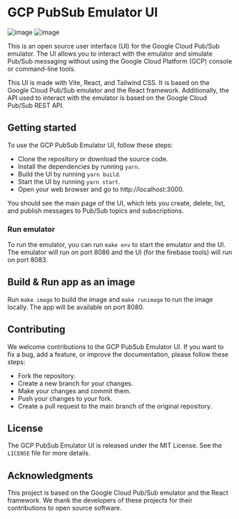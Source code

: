 # GCP PubSub Emulator UI
![image](https://user-images.githubusercontent.com/25502412/234051566-63ba1bc3-2ba5-4512-bdca-895a0c5b7bce.png)
![image](https://user-images.githubusercontent.com/25502412/234051485-237f2c49-d502-47ab-925c-19d11e45cc91.png)

This is an open source user interface (UI) for the Google Cloud Pub/Sub emulator. The UI allows you to interact with the emulator and simulate Pub/Sub messaging without using the Google Cloud Platform (GCP) console or command-line tools.

This UI is made with Vite, React, and Tailwind CSS. It is based on the Google Cloud Pub/Sub emulator and the React framework.
Additionally, the API used to interact with the emulator is based on the Google Cloud Pub/Sub REST API.

## Getting started

To use the GCP PubSub Emulator UI, follow these steps:

- Clone the repository or download the source code.
- Install the dependencies by running `yarn`.
- Build the UI by running `yarn build`.
- Start the UI by running `yarn start`.
- Open your web browser and go to http://localhost:3000.

You should see the main page of the UI, which lets you create, delete, list, and publish messages to Pub/Sub topics and subscriptions.

### Run emulator

To run the emulator, you can run `make env` to start the emulator and the UI. The emulator will run on port 8086 and the UI (for the firebase tools) will run on port 8083.

## Build & Run app as an image
Run `make image` to build the image and `make runimage` to run the image locally. The app will be available on port 8080.

## Contributing

We welcome contributions to the GCP PubSub Emulator UI. If you want to fix a bug, add a feature, or improve the documentation, please follow these steps:

- Fork the repository.
- Create a new branch for your changes.
- Make your changes and commit them.
- Push your changes to your fork.
- Create a pull request to the main branch of the original repository.

## License

The GCP PubSub Emulator UI is released under the MIT License. See the `LICENSE` file for more details.

## Acknowledgments

This project is based on the Google Cloud Pub/Sub emulator and the React framework. We thank the developers of these projects for their contributions to open source software.
